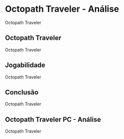 ---
---

# Octopath Traveler - Análise

Octopath Traveler

## Octopath Traveler

Octopath Traveler

## Jogabilidade

Octopath Traveler

## Conclusão

Octopath Traveler

## Octopath Traveler PC - Análise

Octopath Traveler
